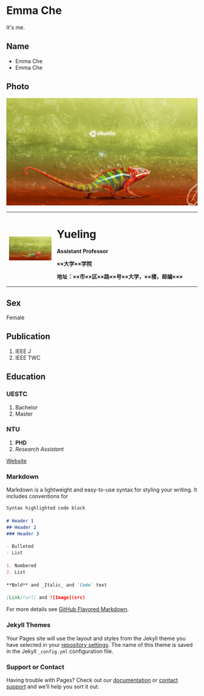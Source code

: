 # Emma Che

It's me.

## Name
- Emma Che
- Emma Che

## Photo
![Image](./xplashku.jpg)
<table border="0">
  <tr>
    <td width="25%">
      <img src="/xplashku.jpg" width="100%">
    </td>
    <td width="75%">
      <h1>Yueling</h1>
      <p><b>Assistant Professor</b></p>
      <p><b>××大学××学院</b></p>
      <p><b>地址：××市××区××路××号××大学，××楼，邮编×××</b></p>
    </td>
  </tr>
</table>



## Sex
Female

## Publication
1. IEEE J
2. IEEE TWC

## Education
### UESTC
1. Bachelor
2. Master

### NTU
1. **PHD**
2. _Research Assistant_

[Website](https://yuelingche.github.io)

### Markdown

Markdown is a lightweight and easy-to-use syntax for styling your writing. It includes conventions for

```markdown
Syntax highlighted code block

# Header 1
## Header 2
### Header 3

- Bulleted
- List

1. Numbered
2. List

**Bold** and _Italic_ and `Code` text

[Link](url) and ![Image](src)
```

For more details see [GitHub Flavored Markdown](https://guides.github.com/features/mastering-markdown/).

### Jekyll Themes

Your Pages site will use the layout and styles from the Jekyll theme you have selected in your [repository settings](https://github.com/yuelingche/yuelingche.github.com/settings/pages). The name of this theme is saved in the Jekyll `_config.yml` configuration file.

### Support or Contact

Having trouble with Pages? Check out our [documentation](https://docs.github.com/categories/github-pages-basics/) or [contact support](https://support.github.com/contact) and we’ll help you sort it out.
